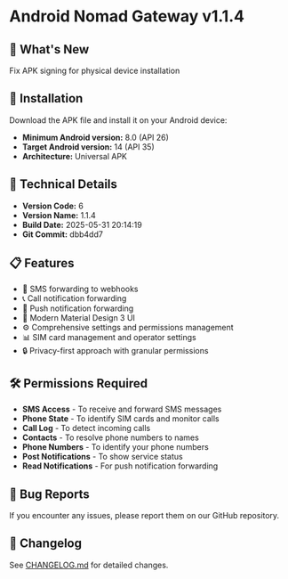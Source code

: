 # Android Nomad Gateway v1.1.4

## 🚀 What's New

Fix APK signing for physical device installation

## 📱 Installation

Download the APK file and install it on your Android device:
- **Minimum Android version:** 8.0 (API 26)
- **Target Android version:** 14 (API 35)
- **Architecture:** Universal APK

## 🔧 Technical Details

- **Version Code:** 6
- **Version Name:** 1.1.4
- **Build Date:** 2025-05-31 20:14:19
- **Git Commit:** dbb4dd7

## 📋 Features

- 📱 SMS forwarding to webhooks
- 📞 Call notification forwarding
- 🔔 Push notification forwarding
- 🎨 Modern Material Design 3 UI
- ⚙️ Comprehensive settings and permissions management
- 📊 SIM card management and operator settings
- 🔒 Privacy-first approach with granular permissions

## 🛠️ Permissions Required

- **SMS Access** - To receive and forward SMS messages
- **Phone State** - To identify SIM cards and monitor calls
- **Call Log** - To detect incoming calls
- **Contacts** - To resolve phone numbers to names
- **Phone Numbers** - To identify your phone numbers
- **Post Notifications** - To show service status
- **Read Notifications** - For push notification forwarding

## 🐛 Bug Reports

If you encounter any issues, please report them on our GitHub repository.

## 📄 Changelog

See [CHANGELOG.md](../CHANGELOG.md) for detailed changes.
